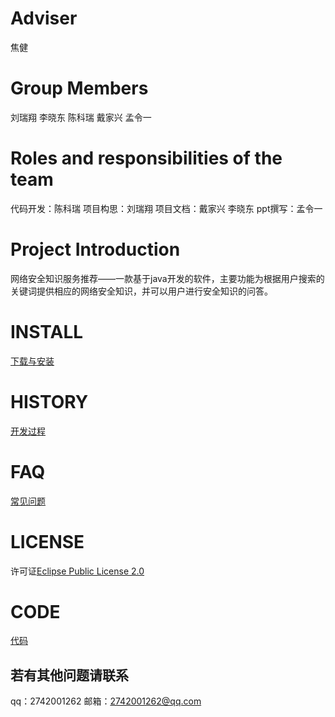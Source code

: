 # Adviser
焦健
# Group Members
刘瑞翔
李晓东
陈科瑞
戴家兴
孟令一

# Roles and responsibilities of the team
代码开发：陈科瑞
项目构思：刘瑞翔
项目文档：戴家兴 李晓东
ppt撰写：孟令一

# Project Introduction
网络安全知识服务推荐——一款基于java开发的软件，主要功能为根据用户搜索的关键词提供相应的网络安全知识，并可以用户进行安全知识的问答。

# INSTALL
[下载与安装](https://github.com/Bistu-OSSDT-2022/Future/blob/main/INSTALL.txt)

# HISTORY
[开发过程](https://github.com/Bistu-OSSDT-2022/Future/blob/main/HISTORY.txt)

# FAQ
[常见问题](https://github.com/Bistu-OSSDT-2022/Future/blob/main/FAQ.txt)

# LICENSE
许可证[Eclipse Public License 2.0](https://github.com/Bistu-OSSDT-2022/Future/blob/main/LICENSE)

# CODE
[代码](https://github.com/Bistu-OSSDT-2022/Future/blob/main/code%20.txt)

## 若有其他问题请联系
qq：2742001262
邮箱：2742001262@qq.com
